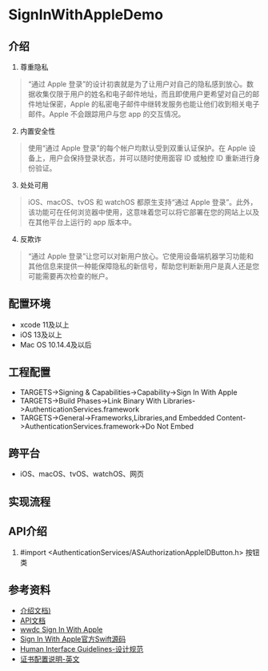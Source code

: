 # SignInWithAppleDemo

## 介绍

1. 尊重隐私
> “通过 Apple 登录”的设计初衷就是为了让用户对自己的隐私感到放心。数据收集仅限于用户的姓名和电子邮件地址，而且即使用户更希望对自己的邮件地址保密，Apple 的私密电子邮件中继转发服务也能让他们收到相关电子邮件。Apple 不会跟踪用户与您 app 的交互情况。

2. 内置安全性
> 使用“通过 Apple 登录”的每个帐户均默认受到双重认证保护。在 Apple 设备上，用户会保持登录状态，并可以随时使用面容 ID 或触控 ID 重新进行身份验证。

3. 处处可用
> iOS、macOS、tvOS 和 watchOS 都原生支持“通过 Apple 登录”。此外，该功能可在任何浏览器中使用，这意味着您可以将它部署在您的网站上以及在其他平台上运行的 app 版本中。

4. 反欺诈
> “通过 Apple 登录”让您可以对新用户放心。它使用设备端机器学习功能和其他信息来提供一种能保障隐私的新信号，帮助您判断新用户是真人还是您可能需要再次检查的帐户。

## 配置环境

* xcode 11及以上
*  iOS 13及以上
* Mac OS 10.14.4及以后

## 工程配置

* TARGETS->Signing & Capabilities->Capability->Sign In With Apple
* TARGETS->Build Phases->Link Binary With Libraries->AuthenticationServices.framework
* TARGETS->General->Frameworks,Libraries,and Embedded Content->AuthenticationServices.framework->Do Not Embed

## 跨平台

* iOS、macOS、tvOS、watchOS、网页

## 实现流程

## API介绍

1. #import <AuthenticationServices/ASAuthorizationAppleIDButton.h> 按钮类

## 参考资料

* [介绍文档)](https://developer.apple.com/cn/sign-in-with-apple/get-started/)
* [API文档](https://developer.apple.com/documentation/authenticationservices?language=objc)
* [wwdc Sign In With Apple](https://developer.apple.com/videos/play/wwdc2019/706)
* [Sign In With Apple官方Swift源码](https://docs-assets.developer.apple.com/published/8f9ca51349/AddingTheSignInWithAppleFlowToYourApp.zip)
* [Human Interface Guidelines-设计规范](https://developer.apple.com/design/human-interface-guidelines/sign-in-with-apple/overview/)
* [证书配置说明-英文](https://help.apple.com/developer-account/?lang=en#/devde676e696)

